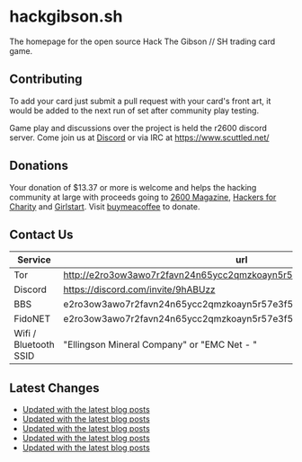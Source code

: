 # hackgibson.sh
The homepage for the open source Hack The Gibson // SH trading card game.


## Contributing

To add your card just submit a pull request with your card's front art, it would be added to the next run of set after community play testing.

Game play and discussions over the project is held the r2600 discord server. Come join us at [Discord](https://discord.com/invite/9hABUzz) or via IRC at https://www.scuttled.net/


## Donations

Your donation of $13.37 or more is welcome and helps the hacking community at large with proceeds going to [2600 Magazine](https://2600.com/), [Hackers for Charity](https://hackersforcharity.org) and [Girlstart](https://girlstart.org).  Visit [buymeacoffee](https://www.buymeacoffee.com/hackgibson.sh) to donate.


## Contact Us

Service | url
-|-
Tor | http://e2ro3ow3awo7r2favn24n65ycc2qmzkoayn5r57e3f56nvjwdcgg32ad.onion
Discord | https://discord.com/invite/9hABUzz
BBS | e2ro3ow3awo7r2favn24n65ycc2qmzkoayn5r57e3f56nvjwdcgg32ad.onion:23
FidoNET | e2ro3ow3awo7r2favn24n65ycc2qmzkoayn5r57e3f56nvjwdcgg32ad.onion:24554
Wifi / Bluetooth SSID | "Ellingson Mineral Company" or "EMC Net - <fidonet address>"

## Latest Changes
<!-- BLOG-POST-LIST:START -->
- [Updated with the latest blog posts](https://github.com/DFW2600/hackgibson.sh/commit/35bf6c4bd882abd6e513e77a428bd1e32c246565)
- [Updated with the latest blog posts](https://github.com/DFW2600/hackgibson.sh/commit/55bd84a0513188c2b35ad971446aa8c511c3089a)
- [Updated with the latest blog posts](https://github.com/DFW2600/hackgibson.sh/commit/c44a0ffa28855c3785dbb6fe84561634d6f8eaef)
- [Updated with the latest blog posts](https://github.com/DFW2600/hackgibson.sh/commit/0b1cf8f148e461a39683a36486a76ff3bc449495)
- [Updated with the latest blog posts](https://github.com/DFW2600/hackgibson.sh/commit/2af0aca5b24fbe521610e5b7ffa4afa3ebef056f)
<!-- BLOG-POST-LIST:END -->
